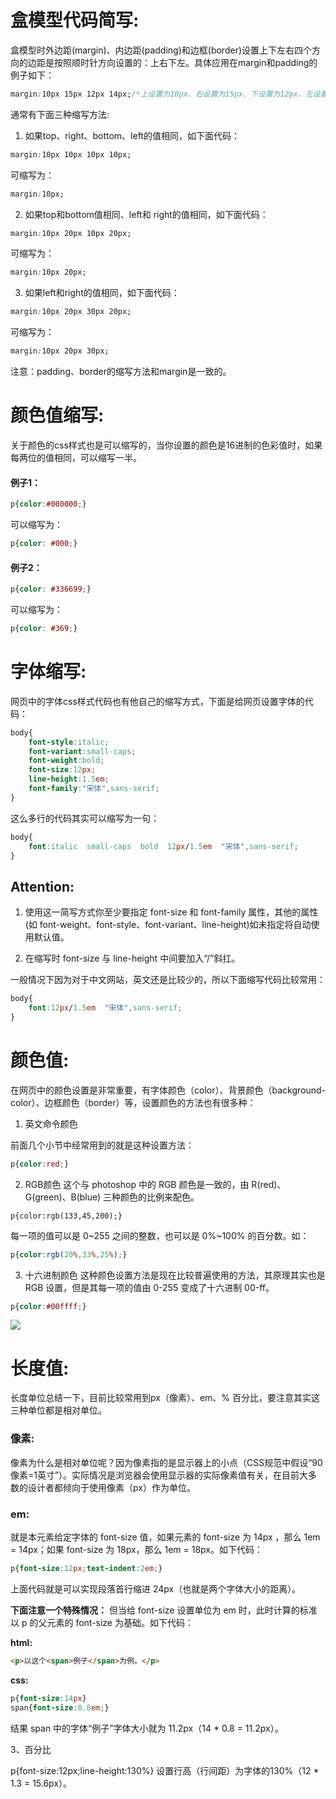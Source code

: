 # 盒模型代码简写:
盒模型时外边距(margin)、内边距(padding)和边框(border)设置上下左右四个方向的边距是按照顺时针方向设置的：上右下左。具体应用在margin和padding的例子如下：
```css
margin:10px 15px 12px 14px;/*上设置为10px、右设置为15px、下设置为12px、左设置为14px*/
```
通常有下面三种缩写方法:
1. 如果top、right、bottom、left的值相同，如下面代码：
```css
margin:10px 10px 10px 10px;
```
可缩写为：
```css
margin:10px;
```
2. 如果top和bottom值相同、left和 right的值相同，如下面代码：
```css
margin:10px 20px 10px 20px;
```
可缩写为：
```css
margin:10px 20px;
```
3. 如果left和right的值相同，如下面代码：
```css
margin:10px 20px 30px 20px;
```
可缩写为：
```css
margin:10px 20px 30px;
```
注意：padding、border的缩写方法和margin是一致的。

# 颜色值缩写:
关于颜色的css样式也是可以缩写的，当你设置的颜色是16进制的色彩值时，如果每两位的值相同，可以缩写一半。

#### 例子1：
```css
p{color:#000000;}
```
可以缩写为：
```css
p{color: #000;}
```
#### 例子2：
```css
p{color: #336699;}
```
可以缩写为：
```css
p{color: #369;}
```
# 字体缩写:
网页中的字体css样式代码也有他自己的缩写方式，下面是给网页设置字体的代码：
```css
body{
    font-style:italic;
    font-variant:small-caps; 
    font-weight:bold; 
    font-size:12px; 
    line-height:1.5em; 
    font-family:"宋体",sans-serif;
}
```
这么多行的代码其实可以缩写为一句：
```css
body{
    font:italic  small-caps  bold  12px/1.5em  "宋体",sans-serif;
}
```

## Attention:
1. 使用这一简写方式你至少要指定 font-size 和 font-family 属性，其他的属性(如 font-weight、font-style、font-variant、line-height)如未指定将自动使用默认值。

2. 在缩写时 font-size 与 line-height 中间要加入“/”斜扛。

一般情况下因为对于中文网站，英文还是比较少的，所以下面缩写代码比较常用：
```css
body{
    font:12px/1.5em  "宋体",sans-serif;
}
```

# 颜色值:
在网页中的颜色设置是非常重要，有字体颜色（color）、背景颜色（background-color）、边框颜色（border）等，设置颜色的方法也有很多种：

1. 英文命令颜色

前面几个小节中经常用到的就是这种设置方法：
```css
p{color:red;}
```

2. RGB颜色
这个与 photoshop 中的 RGB 颜色是一致的，由 R(red)、G(green)、B(blue) 三种颜色的比例来配色。
```
p{color:rgb(133,45,200);}
```
每一项的值可以是 0~255 之间的整数，也可以是 0%~100% 的百分数。如：
```css
p{color:rgb(20%,33%,25%);}
```

3. 十六进制颜色
这种颜色设置方法是现在比较普遍使用的方法，其原理其实也是 RGB 设置，但是其每一项的值由 0-255 变成了十六进制 00-ff。
```css
p{color:#00ffff;}
```
![](http://img.mukewang.com/54c5b4120001f20808000902.jpg)

# 长度值:
长度单位总结一下，目前比较常用到px（像素）、em、% 百分比，要注意其实这三种单位都是相对单位。

### 像素:
像素为什么是相对单位呢？因为像素指的是显示器上的小点（CSS规范中假设“90像素=1英寸”）。实际情况是浏览器会使用显示器的实际像素值有关，在目前大多数的设计者都倾向于使用像素（px）作为单位。

### em:
就是本元素给定字体的 font-size 值，如果元素的 font-size 为 14px ，那么 1em = 14px；如果 font-size 为 18px，那么 1em = 18px。如下代码：
```css
p{font-size:12px;text-indent:2em;}
``` 
上面代码就是可以实现段落首行缩进 24px（也就是两个字体大小的距离）。

__下面注意一个特殊情况：__
但当给 font-size 设置单位为 em 时，此时计算的标准以 p 的父元素的 font-size 为基础。如下代码：

__html:__
```html
<p>以这个<span>例子</span>为例。</p>
```

__css:__
```css
p{font-size:14px}
span{font-size:0.8em;}
```
结果 span 中的字体“例子”字体大小就为 11.2px（14 * 0.8 = 11.2px）。

3、百分比

p{font-size:12px;line-height:130%}
设置行高（行间距）为字体的130%（12 * 1.3 = 15.6px）。




